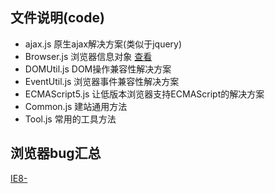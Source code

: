 ## 文件说明(code)
* ajax.js 原生ajax解决方案(类似于jquery)
* Browser.js 浏览器信息对象 [查看](http://passer-by.com/tools-library/browser/)
* DOMUtil.js DOM操作兼容性解决方案
* EventUtil.js 浏览器事件兼容性解决方案
* ECMAScript5.js 让低版本浏览器支持ECMAScript的解决方案
* Common.js 建站通用方法
* Tool.js 常用的工具方法

## 浏览器bug汇总
[IE8-](http://passer-by.com/tools-library/ie-bug/)
